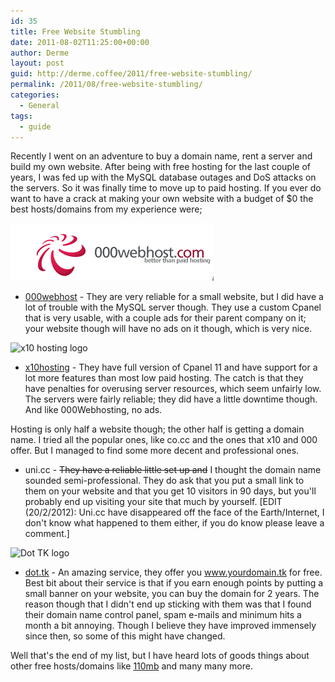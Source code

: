 ```yaml
---
id: 35
title: Free Website Stumbling
date: 2011-08-02T11:25:00+00:00
author: Derme
layout: post
guid: http://derme.coffee/2011/free-website-stumbling/
permalink: /2011/08/free-website-stumbling/
categories:
  - General
tags:
  - guide
---
```

Recently I went on an adventure to buy a domain name, rent a server and build my own website. After being with free hosting for the last couple of years, I was fed up with the MySQL database outages and DoS attacks on the servers. So it was finally time to move up to paid hosting. If you ever do want to have a crack at making your own website with a budget of $0 the best hosts/domains from my experience were; 

![000Webhost logo](/uploads/2011/08/000Web.gif#center)

- [000webhost](http://www.000webhost.com/) - They are very reliable for a small website, but I did have a lot of trouble with the MySQL server though. They use a custom Cpanel that is very usable, with a couple ads for their parent company on it; your website though will have no ads on it though, which is very nice. 

![x10 hosting logo](/uploads/2011/08/x10_logo.png#center)

- [x10hosting](http://www.x10hosting.com/) - They have full version of Cpanel 11 and have support for a lot more features than most low paid hosting. The catch is that they have penalties for overusing server resources, which seem unfairly low. The servers were fairly reliable; they did have a little downtime though. And like 000Webhosting, no ads. 

Hosting is only half a website though; the other half is getting a domain name. I tried all the popular ones, like co.cc and the ones that x10 and 000 offer. But I managed to find some more decent and professional ones. 

<!--more-->
 
- uni.cc - <strike>They have a reliable little set up and</strike> I thought the domain name sounded semi-professional. They do ask that you put a small link to them on your website and that you get 10 visitors in 90 days, but you'll probably end up visiting your site that much by yourself. [EDIT (20/2/2012): Uni.cc have disappeared off the face of the Earth/Internet, I don't know what happened to them either, if you do know please leave a comment.]

![Dot TK logo](/uploads/2011/08/tk_logo.png#center)

- [dot.tk](http://www.dot.tk/) - An amazing service, they offer you www.yourdomain.tk for free. Best bit about their service is that if you earn enough points by putting a small banner on your website, you can buy the domain for 2 years. The reason though that I didn't end up sticking with them was that I found their domain name control panel, spam e-mails and minimum hits a month a bit annoying. Though I believe they have improved immensely since then, so some of this might have changed. 

Well that's the end of my list, but I have heard lots of goods things about other free hosts/domains like [110mb](http://www.110mb.com/) and many many more.
